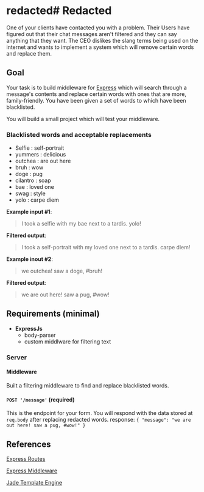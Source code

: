 # redacted# Redacted

One of your clients have contacted you with a problem. Their Users have figured out that their chat messages aren't filtered and they can say anything that they want. The CEO dislikes the slang terms being used on the internet and wants to implement a system which will remove certain words and replace them.

## Goal
Your task is to build middleware for [Express](http://expressjs.com/4x/api.html) which will search through a message's contents and replace certain words with ones that are more, family-friendly. You have been given a set of words to which have been blacklisted.

You will build a small project which will test your middleware.

### Blacklisted words and acceptable replacements
- Selfie : self-portrait
- yummers : delicious
- outchea : are out here
- bruh : wow
- doge : pug
- cilantro : soap
- bae : loved one
- swag : style
- yolo : carpe diem

**Example input #1**:
> I took a selfie with my bae next to a tardis. yolo!

**Filtered output**:
> I took a self-portrait with my loved one next to a tardis. carpe diem!

**Example inout #2**:
> we outchea! saw a doge, #bruh!

**Filtered output**:
> we are out here! saw a pug, #wow!

## Requirements (minimal)
- **ExpressJs**
	- body-parser
	- custom middlware for filtering text

### Server

#### Middleware
Built a filtering middleware to find and replace blacklisted words.

#### `POST '/message'` (required)
This is the endpoint for your form. You will respond with the data stored at `req.body` after replacing redacted words. response: `{ "message": "we are out here! saw a pug, #wow!" }`

## References
[Express Routes](http://expressjs.com/guide/routing.html#express-router)

[Express Middleware](http://expressjs.com/guide/using-middleware.html)

[Jade Template Engine](http://jade-lang.com/)



